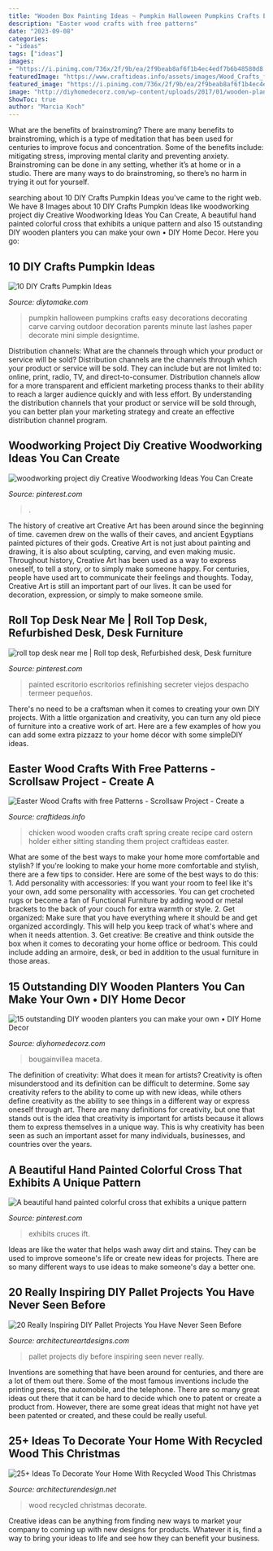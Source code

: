 ```yaml
---
title: "Wooden Box Painting Ideas ~ Pumpkin Halloween Pumpkins Crafts Easy Decorations Decorating Carve Carving Outdoor Decoration Parents Minute Last Lashes Paper Decorate Mini Simple Designtime"
description: "Easter wood crafts with free patterns"
date: "2023-09-08"
categories:
- "ideas"
tags: ["ideas"]
images:
- "https://i.pinimg.com/736x/2f/9b/ea/2f9beab8af6f1b4ec4edf7b6b48580d8.jpg"
featuredImage: "https://www.craftideas.info/assets/images/Wood_Crafts_for_Spring_-_Wooden_Chicken.jpg"
featured_image: "https://i.pinimg.com/736x/2f/9b/ea/2f9beab8af6f1b4ec4edf7b6b48580d8.jpg"
image: "http://diyhomedecorz.com/wp-content/uploads/2017/01/wooden-planter-2.jpg"
ShowToc: true
author: "Marcia Koch"
---
```



What are the benefits of brainstroming?
There are many benefits to brainstroming, which is a type of meditation that has been used for centuries to improve focus and concentration. Some of the benefits include: mitigating stress, improving mental clarity and preventing anxiety. Brainstroming can be done in any setting, whether it’s at home or in a studio. There are many ways to do brainstroming, so there’s no harm in trying it out for yourself.

	

		
searching about 10 DIY Crafts Pumpkin Ideas you've came to the right web. We have 8 Images about 10 DIY Crafts Pumpkin Ideas like woodworking project diy Creative Woodworking Ideas You Can Create, A beautiful hand painted colorful cross that exhibits a unique pattern and also 15 outstanding DIY wooden planters you can make your own • DIY Home Decor. Here you go:
		
    
## 10 DIY Crafts Pumpkin Ideas

<img loading=lazy src="https://www.diytomake.com/wp-content/uploads/2015/10/great-pumpkin-idea.jpg" onerror="this.onerror=null;this.src='https://tse1.mm.bing.net/th?id=OIP.gmHyUGRXuHid_P1EmLwTqAHaJ3&amp;pid=15.1';" alt="10 DIY Crafts Pumpkin Ideas">

_Source: diytomake.com_

>pumpkin halloween pumpkins crafts easy decorations decorating carve carving outdoor decoration parents minute last lashes paper decorate mini simple designtime. 

	

Distribution channels: What are the channels through which your product or service will be sold?
Distribution channels are the channels through which your product or service will be sold. They can include but are not limited to: online, print, radio, TV, and direct-to-consumer. Distribution channels allow for a more transparent and efficient marketing process thanks to their ability to reach a larger audience quickly and with less effort. By understanding the distribution channels that your product or service will be sold through, you can better plan your marketing strategy and create an effective distribution channel program.

    
## Woodworking Project Diy Creative Woodworking Ideas You Can Create

<img loading=lazy src="https://i.pinimg.com/736x/28/b8/eb/28b8eb161459294193e108c47bbf79fd.jpg" onerror="this.onerror=null;this.src='https://tse3.mm.bing.net/th?id=OIP.3-6gRD-8S6VM1PM5XbeB1wHaLH&amp;pid=15.1';" alt="woodworking project diy Creative Woodworking Ideas You Can Create">

_Source: pinterest.com_

>. 

	

The history of creative art
Creative Art has been around since the beginning of time. cavemen drew on the walls of their caves, and ancient Egyptians painted pictures of their gods. Creative Art is not just about painting and drawing, it is also about sculpting, carving, and even making music.
Throughout history, Creative Art has been used as a way to express oneself, to tell a story, or to simply make someone happy. For centuries, people have used art to communicate their feelings and thoughts. Today, Creative Art is still an important part of our lives. It can be used for decoration, expression, or simply to make someone smile.

    
## Roll Top Desk Near Me | Roll Top Desk, Refurbished Desk, Desk Furniture

<img loading=lazy src="https://i.pinimg.com/736x/2f/9b/ea/2f9beab8af6f1b4ec4edf7b6b48580d8.jpg" onerror="this.onerror=null;this.src='https://tse3.mm.bing.net/th?id=OIP.mzfaMnjWCGavcThpu9yOJQHaJ3&amp;pid=15.1';" alt="roll top desk near me | Roll top desk, Refurbished desk, Desk furniture">

_Source: pinterest.com_

>painted escritorio escritorios refinishing secreter viejos despacho termeer pequeños. 

	

There's no need to be a craftsman when it comes to creating your own DIY projects. With a little organization and creativity, you can turn any old piece of furniture into a creative work of art. Here are a few examples of how you can add some extra pizzazz to your home décor with some simpleDIY ideas.

    
## Easter Wood Crafts With Free Patterns - Scrollsaw Project - Create A

<img loading=lazy src="https://www.craftideas.info/assets/images/Wood_Crafts_for_Spring_-_Wooden_Chicken.jpg" onerror="this.onerror=null;this.src='https://tse4.mm.bing.net/th?id=OIP._1F7q616kD_fg2MO3UdiPQAAAA&amp;pid=15.1';" alt="Easter Wood Crafts with free Patterns - Scrollsaw Project - Create a">

_Source: craftideas.info_

>chicken wood wooden crafts craft spring create recipe card ostern holder either sitting standing them project craftideas easter. 

	

What are some of the best ways to make your home more comfortable and stylish?
If you're looking to make your home more comfortable and stylish, there are a few tips to consider. Here are some of the best ways to do this: 1. Add personality with accessories: If you want your room to feel like it's your own, add some personality with accessories. You can get crocheted rugs or become a fan of Functional Furniture by adding wood or metal brackets to the back of your couch for extra warmth or style. 2. Get organized: Make sure that you have everything where it should be and get organized accordingly. This will help you keep track of what's where and when it needs attention. 3. Get creative: Be creative and think outside the box when it comes to decorating your home office or bedroom. This could include adding an armoire, desk, or bed in addition to the usual furniture in those areas. 
    
## 15 Outstanding DIY Wooden Planters You Can Make Your Own • DIY Home Decor

<img loading=lazy src="http://diyhomedecorz.com/wp-content/uploads/2017/01/wooden-planter-2.jpg" onerror="this.onerror=null;this.src='https://tse3.mm.bing.net/th?id=OIP.ote1owy_yfQtKlKxdoJOtwHaJ4&amp;pid=15.1';" alt="15 outstanding DIY wooden planters you can make your own • DIY Home Decor">

_Source: diyhomedecorz.com_

>bougainvillea maceta. 

	

The definition of creativity: What does it mean for artists?
Creativity is often misunderstood and its definition can be difficult to determine. Some say creativity refers to the ability to come up with new ideas, while others define creativity as the ability to see things in a different way or express oneself through art. There are many definitions for creativity, but one that stands out is the idea that creativity is important for artists because it allows them to express themselves in a unique way. This is why creativity has been seen as such an important asset for many individuals, businesses, and countries over the years.

    
## A Beautiful Hand Painted Colorful Cross That Exhibits A Unique Pattern

<img loading=lazy src="https://i.pinimg.com/736x/af/00/bb/af00bb0f06aa9553d56c20f8f35f7aa3.jpg" onerror="this.onerror=null;this.src='https://tse1.mm.bing.net/th?id=OIP.JRT0VI2C0CJENU9FkQxx6gHaLE&amp;pid=15.1';" alt="A beautiful hand painted colorful cross that exhibits a unique pattern">

_Source: pinterest.com_

>exhibits cruces ift. 

	

Ideas are like the water that helps wash away dirt and stains. They can be used to improve someone's life or create new ideas for projects. There are so many different ways to use ideas to make someone's day a better one.

    
## 20 Really Inspiring DIY Pallet Projects You Have Never Seen Before

<img loading=lazy src="https://www.architectureartdesigns.com/wp-content/uploads/2016/03/2-63.jpg" onerror="this.onerror=null;this.src='https://tse3.mm.bing.net/th?id=OIP.uHtefiEliy9lykaeOb8fHAHaNd&amp;pid=15.1';" alt="20 Really Inspiring DIY Pallet Projects You Have Never Seen Before">

_Source: architectureartdesigns.com_

>pallet projects diy before inspiring seen never really. 

	

Inventions are something that have been around for centuries, and there are a lot of them out there. Some of the most famous inventions include the printing press, the automobile, and the telephone. There are so many great ideas out there that it can be hard to decide which one to patent or create a product from. However, there are some great ideas that might not have yet been patented or created, and these could be really useful.

    
## 25+ Ideas To Decorate Your Home With Recycled Wood This Christmas

<img loading=lazy src="https://cdn.architecturendesign.net/wp-content/uploads/2015/12/AD-Ideas-To-Decorate-Your-Home-With-Recycled-Wood-This-07.jpg" onerror="this.onerror=null;this.src='https://tse3.mm.bing.net/th?id=OIP.inxbygnc2H6XsgRyXn9qrQHaLL&amp;pid=15.1';" alt="25+ Ideas To Decorate Your Home With Recycled Wood This Christmas">

_Source: architecturendesign.net_

>wood recycled christmas decorate. 

	

Creative ideas can be anything from finding new ways to market your company to coming up with new designs for products. Whatever it is, find a way to bring your ideas to life and see how they can benefit your business.

